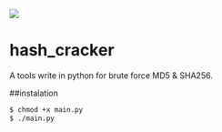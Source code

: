 ![](https://i.ibb.co/C5TNyjb/Screenshot-from-2020-06-30-18-08-45.png)
# hash_cracker
A tools write in python for brute force MD5 &amp; SHA256. 

##instalation

```bash
$ chmod +x main.py
$ ./main.py
```
